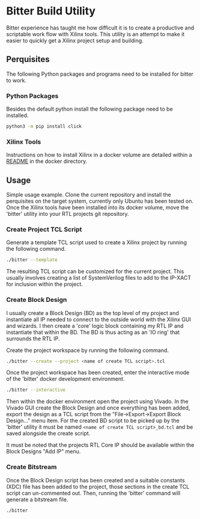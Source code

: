 # Bitter Build Utility

Bitter experience has taught me how difficult it is to create a productive and
scriptable work flow with Xilinx tools. This utility is an attempt to make it
easier to quickly get a Xilinx project setup and building.

## Perquisites

The following Python packages and programs need to be installed for bitter to work.

### Python Packages

Besides the default python install the following package need to be installed.

```bash
python3 -m pip install click
```

### Xilinx Tools

Instructions on how to install Xilinx in a docker volume are detailed within a
[README](docker/README.md) in the docker directory.

## Usage

Simple usage example. Clone the current repository and install the perquisites
on the target system, currently only Ubuntu has been tested on. Once the Xilinx
tools have been installed into its docker volume, move the 'bitter' utility
into your RTL projects git repository.

### Create Project TCL Script

Generate a template TCL script used to create a Xilinx project by running the
following command.

```bash
./bitter --template
```

The resulting TCL script can be customized for the current project. This
usually involves creating a list of SystemVerilog files to add to the IP-XACT
for inclusion within the project.

### Create Block Design

I usually create a Block Design (BD) as the top level of my project and
instantiate all IP needed to connect to the outside world with the Xilinx GUI
and wizards. I then create a 'core' logic block containing my RTL IP and
instantiate that within the BD. The BD is thus acting as an 'IO ring' that
surrounds the RTL IP.

Create the project workspace by running the following command.

```bash
./bitter --create --project <name of create TCL script>.tcl
```

Once the project workspace has been created, enter the interactive mode of the
'bitter' docker development environment.

```bash
./bitter --interactive
```

Then within the docker environment open the project using Vivado. In the Vivado
GUI create the Block Design and once everything has been added, export the
design as a TCL script from the "File->Export->Export Block Design..." menu
item. For the created BD script to be picked up by the 'bitter' utility it must
be named `<name of create TCL script>_bd.tcl` and be saved alongside the
create script.

It must be noted that the projects RTL Core IP should be available within the
Block Designs "Add IP" menu.

### Create Bitstream

Once the Block Design script has been created and a suitable constants (XDC)
file has been added to the project, those sections in the create TCL script can
un-commented out. Then, running the 'bitter' command will generate a bitstream
file.

```bash
./bitter
```
